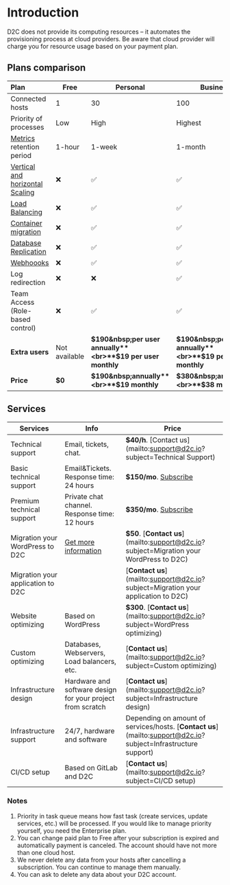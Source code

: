 # Introduction

D2C does not provide its computing resources – it automates the provisioning process at cloud providers. Be aware that cloud provider will charge you for resource usage based on your payment plan.

## Plans comparison

Plan                                                  | Free             | Personal | Business
:---------------------------------------------------- |--------------    | -----    | ----
Connected hosts                                       | 1                | 30       |100  
Priority of processes                                 | Low              | High     | Highest
[Metrics](/platform/metrics/) retention period        | 1-hour           | 1-week   | 1-month
[Vertical and horizontal Scaling](/platform/scaling/) | ❌               | ✅        | ✅
[Load Balancing](/platform/balancing/)                | ❌               | ✅        | ✅
[Container migration](/platform/migration/)           | ❌               | ✅        | ✅
[Database Replication](/platform/scaling/)            | ❌               | ✅        | ✅
[Webhoooks](/platform/webhooks/)                      | ❌               | ✅        | ✅
Log redirection                                       | ❌               | ❌        | ✅
Team Access (Role-based control)                      | ❌               | ✅        | ✅
**Extra users**                                       | Not available | **$190&nbsp;per user annually**<br>**$19&nbsp;per user monthly** | **$190&nbsp;per user annually**<br>**$19&nbsp;per user monthly**
**Price**                                             | **$0**        | **$190&nbsp;annually**<br>**$19&nbsp;monthly** |  **$380&nbsp;annually**<br>**$38&nbsp;monthly**


## Services

Services  | Info   |  Price
--|---|--
Technical support          | Email, tickets, chat.    | **$40/h**. [Contact us](mailto:support@d2c.io?subject=Technical Support)
Basic technical support    | Email&Tickets. Response time: 24 hours                    | **$150/mo**. [Subscribe](https://pay.paddle.com/checkout/539534)
Premium technical support  | Private chat channel. Response time: 12 hours             | **$350/mo**. [Subscribe](https://pay.paddle.com/checkout/539535)
Migration your WordPress to D2C   | [Get more information](https://d2c.io/services/your-wordpress-site-migration-to-our-platform)    | **$50**. [**Contact us**](mailto:support@d2c.io?subject=Migration your WordPress to D2C) |
Migration your application to D2C  |                                         | [**Contact us**](mailto:support@d2c.io?subject=Migration your application to D2C)
Website optimizing         | Based on WordPress                                        | **$300**. [**Contact us**](mailto:support@d2c.io?subject=WordPress optimizing)
Custom optimizing          | Databases, Webservers, Load balancers, etc.               | [**Contact us**](mailto:support@d2c.io?subject=Custom optimizing)
Infrastructure design      | Hardware and software design for your project from scratch | [**Contact us**](mailto:support@d2c.io?subject=Infrastructure design)
Infrastructure support     | 24/7, hardware and software                       | Depending on amount of services/hosts. [**Contact us**](mailto:support@d2c.io?subject=Infrastructure support)
CI/CD setup               | Based on GitLab and D2C                                           | [**Contact us**](mailto:support@d2c.io?subject=CI/CD setup)

### Notes

1. Priority in task queue means how fast task (create services, update services, etc.) will be processed. If you would like to manage priority yourself, you need the Enterprise plan.
2. You can change paid plan to Free after your subscription is expired and automatically payment is canceled. The account should have not more than one cloud host.
3. We never delete any data from your hosts after cancelling a subscription. You can continue to manage them manually.
4. You can ask to delete any data about your D2C account.
